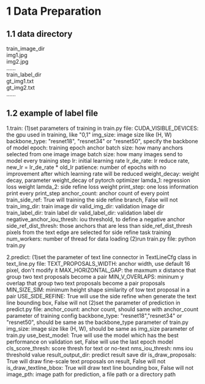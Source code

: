 # 1 Data Preparation  
## 1.1 data directory  
train_image_dir  
    img1.jpg  
    img2.jpg  
    ......  
train_label_dir  
    gt_img1.txt  
    gt_img2.txt  
    ......  
## 1.2 example of label file
1.train:
    (1)set parameters of training in train.py file:
    CUDA_VISIBLE_DEVICES: the gpu used in training, like "0,1"
    img_size: image size like (H, W)
    backbone_type: "resnet18", "resnet34" or "resnet50", specify the backbone of model
    epoch: training epoch
    anchor batch size: how many anchors selected from one image
    image batch size: how many images send to model every training step
    lr: initial learning rate
    lr_de_rate: lr reduce rate, new_lr = lr_de_rate * old_lr
    patience: number of epochs with no improvement after which learning rate will be reduced
    weight_decay: weight decay, parameter weight_decay of pytorch optimizer
    lamda_1: regression loss weight
    lamda_2: side refine loss weight
    print_step: one loss information print every print_step
    anchor_count: anchor count of every point
    train_side_ref: True will training the side refine branch, False will not
    train_img_dir: train image dir
    valid_img_dir: validation image dir
    train_label_dir: train label dir
    valid_label_dir: validation label dir
    negative_anchor_iou_thresh: iou threshold, to define a negative anchor
    side_ref_dist_thresh: those anchors that are less than side_ref_dist_thresh pixels from the text edge are selected for side refine task training
    num_workers: number of thread for data loading
    (2)run train.py file:
    python train.py

2.predict:
    (1)set the parameter of text line connector in TextLineCfg class in text_line.py file:
    TEXT_PROPOSALS_WIDTH: anchor width, use default 16 pixel, don't modify it
    MAX_HORIZONTAL_GAP: the maxmum x distance that group two text proposals become a pair
    MIN_V_OVERLAPS: mininum y overlap that group two text proposals become a pair proposals
    MIN_SIZE_SIM: minimum height shape similarity of tow text proposal in a pair
    USE_SIDE_REFINE: True will use the side refine when generate the text line bounding box, False will not
    (2)set the parameter of prediction in predict.py file:
    anchor_count: anchor count, should same with anchor_count parameter of training config
    backbone_type: "resnet18","resnet34" or "resnet50", should be same as the backbone_type parameter of train.py
    img_size: image size like (H, W), should be same as img_size parameter of train.py
    use_best_model: True will use the model which has the best performance on validation set, False will use the last epoch model
    cls_score_thresh: score thresh for text or no-text
    nms_iou_thresh: nms iou threshold value
    result_output_dir: predict result save dir
    is_draw_proposals: True will draw fine-scale text proposals on result, False will not
    is_draw_textline_bbox: True will draw text line bounding box, False will not
    image_pth: image path for prediction, a file path or a directory path
